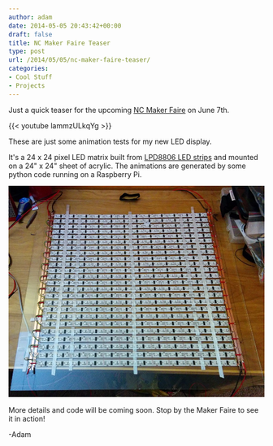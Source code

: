 ```yaml
---
author: adam
date: 2014-05-05 20:43:42+00:00
draft: false
title: NC Maker Faire Teaser
type: post
url: /2014/05/05/nc-maker-faire-teaser/
categories:
- Cool Stuff
- Projects
---
```


Just a quick teaser for the upcoming [NC Maker Faire](http://www.makerfairenc.com/) on June 7th.

{{< youtube lammzULkqYg >}}

These are just some animation tests for my new LED display.

It's a 24 x 24 pixel LED matrix built from [LPD8806 LED strips](http://www.adafruit.com/product/306) and mounted on a 24" x 24" sheet of acrylic. The animations are generated by some python code running on a Raspberry Pi.

[![LPD8806 Matrix](/wp-content/uploads/2014/05/IMG_20140425_172336.jpg)
](/wp-content/uploads/2014/05/IMG_20140425_172336.jpg)

More details and code will be coming soon. Stop by the Maker Faire to see it in action!

-Adam
